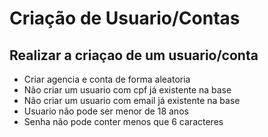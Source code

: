 # Criação de Usuario/Contas

## Realizar a criaçao de um usuario/conta

- Criar agencia e conta de forma aleatoria
- Não criar um usuario com cpf já existente na base
- Não criar um usuario com email já existente na base
- Usuario não pode ser menor de 18 anos
- Senha não pode conter menos que 6 caracteres
